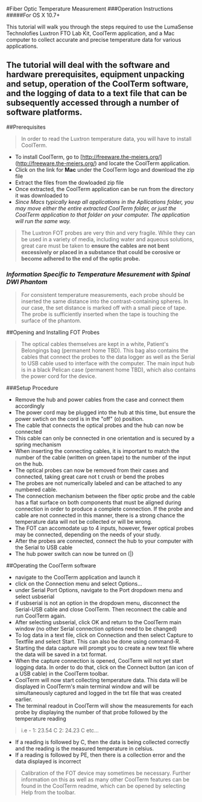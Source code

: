 #Fiber Optic Temperature Measurement
###Operation Instructions
#####For OS X 10.7+

This tutorial will walk you through the steps required to use the LumaSense Technolofies Luxtron FTO Lab Kit, CoolTerm application, and a Mac computer to collect accurate and precise temperature data for various applications.

The tutorial will deal with the software and hardware prerequisites, equipment unpacking and setup, operation of the CoolTerm software, and the logging of data to a text file that can be subsequently accessed through a number of software platforms.
---
##Prerequisites
>In order to read the Luxtron temperature data, you will have to install CoolTerm.
* To install CoolTerm, go to [http://freeware.the-meiers.org/] (http://freeware.the-meiers.org/) and locate the CoolTerm application.
* Click on the link for **Mac** under the CoolTerm logo and download the zip file
* Extract the files from the dowloaded zip file
* Once extracted, the CoolTerm application can be run from the directory it was downloaded to
* *Since Macs typically keep all applications in the Apllications folder, you may move either the entire extracted CoolTerm folder, or just the CoolTerm application to that folder on your computer. The application will run the same way.*

>The Luxtron FOT probes are very thin and very fragile. While they can be used in a variety of media, including water and aqueous solutions, great care must be taken to **ensure the cables are not bent excessively or placed in a substance that could be corosive or become adhered to the end of the optic probe.**

### *Information Specific to Temperature Mesurement with Spinal DWI Phantom*
>For consistent temperature measurements, each probe should be inserted the same distance into the contrast-containing spheres.
>In our case, the set distance is marked off with a small piece of tape. The probe is sufficiently inserted when the tape is touching the surface of the phantom.

##Opening and Installing FOT Probes
>The optical cables themselves are kept in a white, Patient's Belongings bag (permanent home TBD). This bag also contains the cables that connect the probes to the data logger as well as the Serial to USB cable used to interface with the computer.
*<Add an image of bag here>*
>The main input hub is in a black Pelican case (permanent home TBD), which also contains the power cord for the device.
*<Add an image of case here>*

###Setup Procedure
* Remove the hub and power cables from the case and connect them accordingly
*<picture>*
* The power cord may be plugged into the hub at this time, but ensure the power swtich on the cord is in the "off" (o) position.
*<picture>*
* The cable that connects the optical probes and the hub can now be connected
*<picture>*
*<picture>*
* This cable can only be connected in one orientation and is secured by a spring mechanism
*<more pictures if needed>*
* When inserting the connecting cables, it is important to match the number of the cable (written on green tape) to the number of the input on the hub.
*<picture>*
* The optical probes can now be removed from their cases and connected, taking great care not t crush or bend the probes
* The probes are not numerically labeled and can be attached to any numbered cable.
* The connection mechanism between the fiber optic probe and the cable has a flat surface on both components that must be aligned during connection in order to produce a complete connection. If the probe and cable are not connected in this manner, there is a strong chance the temperature data will not be collected or will be wrong.
*<pictures>*
* The FOT can accomodate up to 4 inputs, however, fewer optical probes may be connected, depending on the needs of your study.
* After the probes are connected, connect the hub to your computer with the Serial to USB cable
*<picture>*
* The hub power switch can now be tunred on (|)

##Operating the CoolTerm software
* navigate to the CoolTerm application and launch it
* click on the Connection menu and select Options...
*<picture>*
* under Serial Port Options, navigate to the Port dropdown menu and select usbserial
*<picture>*
* if usbserial is not an option in the dropdown menu, disconnect the Serial-USB cable and close CoolTerm. Then reconnect the cable and run CoolTerm again.
* After selecting usbserial, click OK and return to the CoolTerm main window (no other Serial connection options need to be changed)
* To log data in a text file, click on Connection and then select Capture to Textfile and select Start. This can also be done using command-R.
*<picture>*
* Starting the data capture will prompt you to create a new text file where the data will be saved in a txt format.
*<picture>*
* When the capture connection is opened, CoolTerm will not yet start logging data. In order to do that, click on the Connect button (an icon of a USB cable) in the CoolTerm toolbar.
*<picture>*
* CoolTerm will now start collecting temperature data. This data will be displayed in CoolTerm's main terminal window and will be simultaneously captured and logged in the txt file that was created earlier.
* The terminal readout in CoolTerm will show the measurements for each probe by displaying the number of that probe followed by the temperature reading

>i.e - 1: 23.54 C	2: 24.23 C	etc...

* If a reading is followed by C, then the data is being collected correctly and the reading is the measured temperature in celsius.
* If a reading is followed by PE, then there is a collection error and the data displayed is incorrect

>Calibration of the FOT device may sometimes be necessary. Further information on this as well as many other CoolTerm features can be found in the CoolTerm readme, which can be opened by selecting Help from the toolbar.

